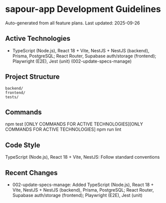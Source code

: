 # sapour-app Development Guidelines

Auto-generated from all feature plans. Last updated: 2025-09-26

## Active Technologies
- TypeScript (Node.js), React 18 + Vite, NestJS + NestJS (backend), Prisma, PostgreSQL; React Router, Supabase auth/storage (frontend); Playwright (E2E), Jest (unit) (002-update-specs-manage)

## Project Structure
```
backend/
frontend/
tests/
```

## Commands
npm test [ONLY COMMANDS FOR ACTIVE TECHNOLOGIES][ONLY COMMANDS FOR ACTIVE TECHNOLOGIES] npm run lint

## Code Style
TypeScript (Node.js), React 18 + Vite, NestJS: Follow standard conventions

## Recent Changes
- 002-update-specs-manage: Added TypeScript (Node.js), React 18 + Vite, NestJS + NestJS (backend), Prisma, PostgreSQL; React Router, Supabase auth/storage (frontend); Playwright (E2E), Jest (unit)

<!-- MANUAL ADDITIONS START -->
<!-- MANUAL ADDITIONS END -->